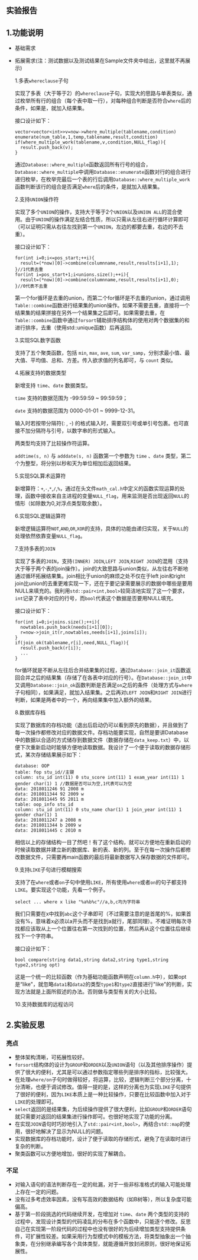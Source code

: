 ## 实验报告

## 1.功能说明

* 基础需求

* 拓展需求(注：测试数据以及测试结果在Sample文件夹中给出，这里就不再展示)

  1.多表`whereclause`子句


  实现了多表（大于等于2）的`whereclause`子句，实现大的思路与单表类似，通过枚举所有行的组合（每个表中取一行），对每种组合判断是否符合`where`后的条件，如果是，就加入结果集。
  
  接口设计如下：

  ```
  vector<vector<int>>v=now->where_multiple(tablename,condition)
  enumerate(num_table,1,temp,tablename,result,condition)
  if(where_multiple_work(tablename,v,condition,NULL_flag)){
    result.push_back(v);
  }
  ```

  通过`Database::where_multiple`函数返回所有行号的组合，`Database::where_multiple`中调用`Database::enumerate`函数对行的组合进行递归枚举，在枚举完最后一个表的行后调用`Database::where_multiple_work`函数判断该行的组合是否满足`where`后的条件，是就加入结果集。

  

  2.支持`UNION`操作符

  实现了多个`UNION`的操作，支持大于等于2个`UNION`以及`UNION ALL`的混合使用。由于`UNION`的操作满足左结合性质，所以只需从左往右进行循环计算即可（可以证明只需从右往左找到第一个`UNION`，左边的都要去重，右边的不去重）。
  
  接口设计如下：

  ```
  for(int i=0;i<=pos_start;++i){
  	result=(*now)[0]->combine(columnname,result,results[i+1],1);
  }//1代表去重
  for(int i=pos_start+1;i<unions.size();++i){
  	result=(*now)[0]->combine(columnname,result,results[i+1],0);
  }//0代表不去重
  ```

  第一个for循环是去重的union，而第二个for循环是不去重的union，通过调用`Table::combine`函数进行结果集的union操作。如果不需要去重，直接将一个结果集的结果拼接在另外一个结果集之后即可。如果需要去重，在`Table::combine`函数中通过`forsort`辅助排序结构体的使用对两个数据集的和进行排序，去重（使用std::unique函数）后再返回。

  

  3.实现SQL数字函数

  支持了五个聚类函数，包括 `min`, `max`, `ave`, `sum`, `var_samp`，分别求最小值、最大值、平均值、总和、方差。传入欲求值的列名即可，与 `count` 类似。

  4.拓展支持的数据类型

  新增支持 `time`、`date` 数据类型。

  `time` 支持的数据范围为 -99:59:59 ~ 99:59:59；

  `date` 支持的数据范围为 0000-01-01 ~ 9999-12-31。

  输入时若按带分隔符(: , -) 的格式输入时，需要双引号或单引号包裹。也可直接不加分隔符与引号，以数字串的形式输入。

  两类型均支持了比较操作符运算。

  `addtime(s, n)` 与 `adddate(s, n)` 函数第一个参数为 `time` 、`date` 类型，第二个为整型，将分别以秒和天为单位相加后返回结果。

  5.实现SQL算术运算符

  新增算符：`+`,`-`,`*`,`/`,`%`，通过在头文件`math_cal.h`中定义的函数实现运算的处理，函数中接收来自主进程的变量`NULL_flag`，用来监测是否出现返回`NULL`的情形（如除数为0,对浮点类型取余数）。

  6.实现SQL逻辑运算符

  新增逻辑运算符`NOT`,`AND`,`OR`,`XOR`的支持，具体的功能由递归实现，关于`NULL`的处理依然依靠变量`NULL_flag`。

  7.支持多表的`JOIN`

  实现了多表的`JOIN`，支持`(INNER) JOIN`,`LEFT JOIN`,`RIGHT JOIN`的混用（支持大于等于两个表的join操作）。join的大致思路与union类似，从左往右不断地通过循环拓展结果集。join相比于union的麻烦之处不仅在于left join和right join比union的去重更难实现一下，还在于要记录需要展示的数据中哪些是要用NULL来填充的。我利用`std::pair<int,bool>`较简洁地实现了这一个要求，`int`记录了表中对应的行号，而`bool`代表这个数据是否要用NULL填充。

  接口设计如下：

  ```
  for(int i=0;i<joins.size();++i){
  	nowtables.push_back(needs[i+1][0]);
  	r=now->join_it(r,nowtables,needs[i+1],joins[i]);
  }
  if(join_ok(tablename,r[i],need,NULL_flag)){
  	result.push_back(r[i]);
  	...
  }
  ```

  for循环就是不断从左往后合并结果集的过程，通过`Database::join_it`函数返回合并之后的结果集（存储了在各表中对应的行号）。在`Database::join_it`中又调用`Database::join_ok`函数判断是否满足`on`之后的条件（处理方式与`where`子句相同），如果满足，就加入结果集。之后再对`LEFT JOIN`和`RIGHT JOIN`进行判断，如果是两者中的一个，再向结果集中加入额外的结果。

  

  8.数据库存档

  实现了数据库的存档功能（退出后启动仍可以看到原先的数据），并且做到了每一次操作都修改对应的数据文件。存档功能要实现，自然是要讲Database中的数据以合适的方式储存到数据文件（数据存储在`data_keep.txt`）中，以便下次重新启动时能够方便地读取数据。我设计了一个便于读取的数据存储形式，某次存储结果展示如下：

  ```
  database: OOP
  table: fop stu_id//主键
  column: stu_id int(11) 0 stu_score int(11) 1 exam_year int(11) 1 gender char(1) 1 //数据是否可以为空,1代表可以为空
  data: 2018011246 91 2008 m 
  data: 2018011344 92 2009 w 
  data: 2018011445 95 2011 m 
  table: oop_info stu_id
  column: stu_id int(11) 0 stu_name char(1) 1 join_year int(11) 1 gender char(1) 1 
  data: 2018011247 a 2008 m 
  data: 2018011344 b 2009 w 
  data: 2018011445 c 2010 m 
  ```

  相信以上的存储结构一目了然吧！有了这个结构，就可以方便地在重新启动的时候读取数据并建立新的数据库、新的表、新的列。至于在每一次操作后都修改数据文件，只需要再main函数的最后将最新数据写入保存数据的文件即可。

  

  9.支持`LIKE`子句进行模糊搜索

  支持了在`where`或者`on`子句中使用`LIKE`，所有使用`where`或者`on`的句子都支持`LIKE`。要实现这个功能，先看一个例子。

  ```
  select ... where x like "%a%b%c"//a,b,c均为字符串
  ```

  我们只需要在x中找到`abc`这个子串即可（不过需要注意的是首尾的%，如果首没有%，意味着x必须以a开头而不是找到a就行，尾部同理）。不难证明每次寻找都应该取从上一个位置往右第一次找到的位置，然后再从这个位置往后继续找下一个字符串。

  接口设计如下：

  ```
  bool compare(string data1,string data2,string type1,string type2,string opt)
  ```

  这是一个统一的比较函数（作为基础功能函数声明在`column.h`中），如果opt是“like"，就忽略`data1`和`data2`的类型`type1`和`type2`直接进行"like"的判断，实现方法就是上面所叙述的办法。否则做与类型有关的大小比较。

  

  10.支持数据库的远程访问

  

## 2.实验反思

### 亮点

* 整体架构清晰，可拓展性较好。
* `forsort`结构体的设计为`GROUP`和`ORDER`以及`UNION`语句（以及其他排序操作）提供了很大的便利，尤其是可以通过参数指定哪些列是排序的指标，比较强大。
* 在处理`where/on`子句时做得较好，将运算，比较，逻辑判断三个部分分离，十分清晰，也便于调试修改。值得一提的是，这样的分离也为实现`LIKE`子句提供了很好的便利，因为`LIKE`本质上是一种比较操作，只要在比较函数中加入对于`LIKE`的处理即可。
* `select`返回的是结果集，为后续操作提供了很大便利，比如`GROUP`和`ORDER`语句就只需要对返回的结果集进行操作即可。也很好地实现了功能的分离。
* 在实现`JOIN`语句时巧妙地引入了`std::pair<int,bool>`，再结合`std::map`的使用，很好地解决了显示为NULL的问题。
* 实现数据库的存档功能时，设计了便于读取的存储形式，避免了在读取时进行复杂的判断。
* 聚类函数可以方便地增加，很好的实现了解耦合。



### 不足

* 对输入语句的语法判断存在一定的纰漏，对于一些非标准格式的输入可能处理上存在一定的问题。
* 没有过多考虑效率因素，没有写高效的数据结构（如B树等），所以复杂度可能偏高。
* 基于第一阶段挑选的代码继续开发，在增加对 `time`、`date` 两个类型的支持的过程中，发现设计类型的代码凌乱的分布在多个函数中，只能逐个修改。反思自己在实现第一阶段代码的过程中也没有很好的为后续增加类型支持提供条件，可扩展性较差。如果采用行为型模式中的模板方法，将类型抽象出一个抽象类，在分别继承编写各个具体类型，就能遵循开放封闭原则，很好地保证拓展性。

